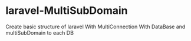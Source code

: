 # laravel-MultiSubDomain
Create basic structure of laravel With MultiConnection With DataBase and multiSubDomain to each DB
